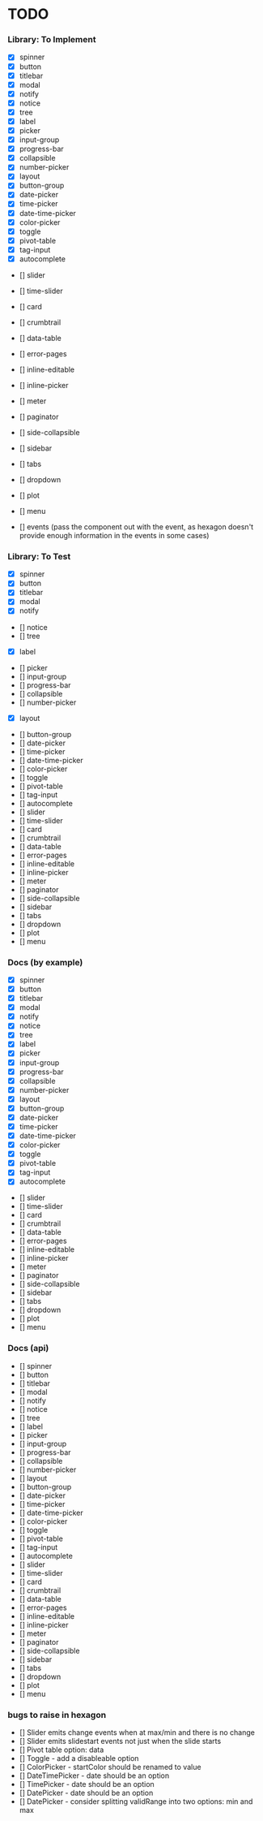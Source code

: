 
# TODO

### Library: To Implement

 - [x] spinner
 - [x] button
 - [x] titlebar
 - [x] modal
 - [x] notify
 - [x] notice
 - [x] tree
 - [x] label
 - [x] picker
 - [x] input-group
 - [x] progress-bar
 - [x] collapsible
 - [x] number-picker
 - [x] layout
 - [x] button-group
 - [x] date-picker
 - [x] time-picker
 - [x] date-time-picker
 - [x] color-picker
 - [x] toggle
 - [x] pivot-table
 - [x] tag-input
 - [x] autocomplete
 - [] slider
 - [] time-slider
 - [] card
 - [] crumbtrail
 - [] data-table
 - [] error-pages
 - [] inline-editable
 - [] inline-picker
 - [] meter
 - [] paginator
 - [] side-collapsible
 - [] sidebar
 - [] tabs
 - [] dropdown
 - [] plot
 - [] menu

 - [] events (pass the component out with the event, as hexagon doesn't provide enough information in the events in some cases)

### Library: To Test

- [x] spinner
- [x] button
- [x] titlebar
- [x] modal
- [x] notify
- [] notice
- [] tree
- [x] label
- [] picker
- [] input-group
- [] progress-bar
- [] collapsible
- [] number-picker
- [x] layout
- [] button-group
- [] date-picker
- [] time-picker
- [] date-time-picker
- [] color-picker
- [] toggle
- [] pivot-table
- [] tag-input
- [] autocomplete
- [] slider
- [] time-slider
- [] card
- [] crumbtrail
- [] data-table
- [] error-pages
- [] inline-editable
- [] inline-picker
- [] meter
- [] paginator
- [] side-collapsible
- [] sidebar
- [] tabs
- [] dropdown
- [] plot
- [] menu


### Docs (by example)
- [x] spinner
- [x] button
- [x] titlebar
- [x] modal
- [x] notify
- [x] notice
- [x] tree
- [x] label
- [x] picker
- [x] input-group
- [x] progress-bar
- [x] collapsible
- [x] number-picker
- [x] layout
- [x] button-group
- [x] date-picker
- [x] time-picker
- [x] date-time-picker
- [x] color-picker
- [x] toggle
- [x] pivot-table
- [x] tag-input
- [x] autocomplete
- [] slider
- [] time-slider
- [] card
- [] crumbtrail
- [] data-table
- [] error-pages
- [] inline-editable
- [] inline-picker
- [] meter
- [] paginator
- [] side-collapsible
- [] sidebar
- [] tabs
- [] dropdown
- [] plot
- [] menu

### Docs (api)
- [] spinner
- [] button
- [] titlebar
- [] modal
- [] notify
- [] notice
- [] tree
- [] label
- [] picker
- [] input-group
- [] progress-bar
- [] collapsible
- [] number-picker
- [] layout
- [] button-group
- [] date-picker
- [] time-picker
- [] date-time-picker
- [] color-picker
- [] toggle
- [] pivot-table
- [] tag-input
- [] autocomplete
- [] slider
- [] time-slider
- [] card
- [] crumbtrail
- [] data-table
- [] error-pages
- [] inline-editable
- [] inline-picker
- [] meter
- [] paginator
- [] side-collapsible
- [] sidebar
- [] tabs
- [] dropdown
- [] plot
- [] menu

### bugs to raise in hexagon
 - [] Slider emits change events when at max/min and there is no change
 - [] Slider emits slidestart events not just when the slide starts
 - [] Pivot table option: data
 - [] Toggle - add a disableable option
 - [] ColorPicker - startColor should be renamed to value
 - [] DateTimePicker - date should be an option
 - [] TimePicker - date should be an option
 - [] DatePicker - date should be an option
 - [] DatePicker - consider splitting validRange into two options: min and max
